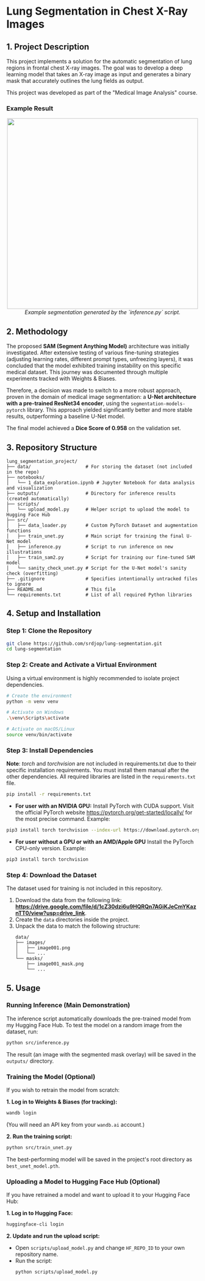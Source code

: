 # Lung Segmentation in Chest X-Ray Images

## 1. Project Description

This project implements a solution for the automatic segmentation of lung regions in frontal chest X-ray images. The goal was to develop a deep learning model that takes an X-ray image as input and generates a binary mask that accurately outlines the lung fields as output.

This project was developed as part of the "Medical Image Analysis" course.

### Example Result
<p align="center">
  <img src="https://github.com/srdjop/lung-segmentation/blob/main/outputs/predicted_CHNCXR_0022_0.png" width="500" />
  <br />
  <em>Example segmentation generated by the `inference.py` script.</em>
</p>

## 2. Methodology

The proposed **SAM (Segment Anything Model)** architecture was initially investigated. After extensive testing of various fine-tuning strategies (adjusting learning rates, different prompt types, unfreezing layers), it was concluded that the model exhibited training instability on this specific medical dataset. This journey was documented through multiple experiments tracked with Weights & Biases.

Therefore, a decision was made to switch to a more robust approach, proven in the domain of medical image segmentation: a **U-Net architecture with a pre-trained ResNet34 encoder**, using the `segmentation-models-pytorch` library. This approach yielded significantly better and more stable results, outperforming a baseline U-Net model.

The final model achieved a **Dice Score of 0.958** on the validation set.

## 3. Repository Structure

```
lung_segmentation_project/
├── data/                    # For storing the dataset (not included in the repo)
├── notebooks/
│   └── 1_data_exploration.ipynb # Jupyter Notebook for data analysis and visualization
├── outputs/                 # Directory for inference results (created automatically)
├── scripts/
│   └── upload_model.py      # Helper script to upload the model to Hugging Face Hub
├── src/
│   ├── data_loader.py       # Custom PyTorch Dataset and augmentation functions
│   ├── train_unet.py        # Main script for training the final U-Net model
│   ├── inference.py         # Script to run inference on new illustrations
│   ├── train_sam2.py        # Script for training our fine-tuned SAM model
│   └── sanity_check_unet.py # Script for the U-Net model's sanity check (overfitting)
├── .gitignore               # Specifies intentionally untracked files to ignore
├── README.md                # This file
└── requirements.txt         # List of all required Python libraries
```

## 4. Setup and Installation

### Step 1: Clone the Repository
```bash
git clone https://github.com/srdjop/lung-segmentation.git
cd lung-segmentation
```

### Step 2: Create and Activate a Virtual Environment
Using a virtual environment is highly recommended to isolate project dependencies.
```bash
# Create the environment
python -m venv venv

# Activate on Windows
.\venv\Scripts\activate

# Activate on macOS/Linux
source venv/bin/activate
```

### Step 3: Install Dependencies
**Note**: *torch* and *torchvision* are not included in requirements.txt due to their specific installation requirements. You must install them manual after the other dependencies.
All required libraries are listed in the `requirements.txt` file.
```bash
pip install -r requirements.txt
```
- **For user with an NVIDIA GPU:**
Install PyTorch with CUDA support. Visit the official PyTorch website https://pytorch.org/get-started/locally/ for the most precise command. Example: 
```bash
pip3 install torch torchvision --index-url https://download.pytorch.org/whl/cu126
```
- **For user without a GPU or with an AMD/Apple GPU**
Install the PyTorch CPU-only version. Example:
```bash
pip3 install torch torchvision
```

### Step 4: Download the Dataset
The dataset used for training is not included in this repository.
1.  Download the data from the following link: **https://drive.google.com/file/d/1cZ30dzi6u9HQRQn7AGiKJeCmYKaznTT0/view?usp=drive_link**.
2.  Create the `data` directories inside the project.
3.  Unpack the data to match the following structure:
    ```
    data/
    ├── images/
    │   ├── image001.png
    │   └── ...
    └── masks/
        ├── image001_mask.png
        └── ...
    ```

## 5. Usage

### Running Inference (Main Demonstration)
The inference script automatically downloads the pre-trained model from my Hugging Face Hub. To test the model on a random image from the dataset, run:
```bash
python src/inference.py
```
The result (an image with the segmented mask overlay) will be saved in the `outputs/` directory.

### Training the Model (Optional)
If you wish to retrain the model from scratch:

**1. Log in to Weights & Biases (for tracking):**
```bash
wandb login
```
(You will need an API key from your `wandb.ai` account.)

**2. Run the training script:**
```bash
python src/train_unet.py
```
The best-performing model will be saved in the project's root directory as `best_unet_model.pth`.

### Uploading a Model to Hugging Face Hub (Optional)
If you have retrained a model and want to upload it to your Hugging Face Hub:

**1. Log in to Hugging Face:**
```bash
huggingface-cli login
```

**2. Update and run the upload script:**
*   Open `scripts/upload_model.py` and change `HF_REPO_ID` to your own repository name.
*   Run the script:
    ```bash
    python scripts/upload_model.py
    ```
